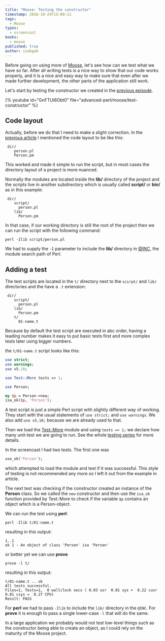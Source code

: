 ```yaml
---
title: "Moose: Testing the constructor"
timestamp: 2016-10-29T15:00:11
tags:
  - Moose
types:
  - screencast
books:
  - moose
published: true
author: szabgab
---
```



Before going on using more of [Moose](/moose), let's see how can we test what we have so far.
After all writing tests is a nice way to show that our code works properly, and it is a nice and easy way to make sure
that even after we made further development, the other parts of the application still work.

Let's start by testing the constructor we created in the [previous episode](/moose-constructor).


{% youtube id="GnFTUi6Obt0" file="advanced-perl/moose/test-constructor" %}

## Code layout

Actually, before we do that I need to make a slight correction.
In the [previous article](/moose-constructor) I mentioned the code layout to be like this:

```
 dir/
    person.pl
    Person.pm
```

This worked and made it simple to run the script, but in most cases the directory layout of a project is more nuanced.

Normally the modules are located inside the **lib/** directory of the project and the scripts live in
another subdirectory which is usually called **script/** or **bin/** as in this example:

```
 dir/
    script/
      person.pl
    lib/
      Person.pm
```

In that case, if our working directory is still the root of the project then we can run the script with the following command:

`perl -Ilib script/person.pl`

We had to supply the `-I` parameter to include the **lib/** directory in
[@INC](/how-to-add-a-relative-directory-to-inc), the module search path of Perl.


## Adding a test

The test scripts are located in the `t/` directory next to the `scirpt/` and `lib/` directories
and the have a `.t` extension:

```
 dir/
    script/
      person.pl
    lib/
      Person.pm
    t/
      01-name.t
```

Because by default the test script are executed in abc order, having a leading number makes it easy to
put basic tests first and more complex tests later using bigger numbers.

the `t/01-name.t` script looks like this:

```perl
use strict;
use warnings;
use v5.10;

use Test::More tests => 1;

use Person;

my $p = Person->new;
isa_ok($p, 'Person');
```

A test script is just a simple Perl script with slightly different way of working. They start with the usual
statements of `use strict;` and `use warnings`. We also add `use v5.10;` because we
are already used to that.

Then we load the [Test::More](https://metacpan.org/pod/Test::More) module and
using `tests => 1;` we declare how many unit-test we are going to run.
See the whole [testing series](/testing) for more details.

In the screencast I had two tests. The first one was

```perl
use_ok('Person');
```

which attempted to load the module and test if it was successful. This style of testing is
not recommended any more so I left it out from the example in article.

The next test was checking if the constructor created an instance of the **Person** class.
So we called the `new` constructor and then use the `isa_ok` function provided
by Test::More to check if the variable `$p` contains an object which is a Person-object.

We can run the test using **perl**:

```
perl -Ilib t/01-name.t
```

resulting in this output:

```
1..1
ok 1 - An object of class 'Person' isa 'Person'
```

or better yet we can use **prove**

```
prove -l t/
```

resulting in this output:

```
t/01-name.t .. ok   
All tests successful.
Files=1, Tests=1,  0 wallclock secs ( 0.03 usr  0.01 sys +  0.22 cusr  0.01 csys =  0.27 CPU)
Result: PASS
```

For **perl** we had to pass `-Ilib` to include the `lib/` directory in the `@INC`.
For **prove** it is enough to pass a single lower-case `-l` that will do the same.

In a large application we probably would not test low-level things such as the constructor being able to create
an object, as I could rely on the maturity of the Moose project.
